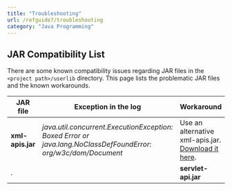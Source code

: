 ```yaml
---
title: "Troubleshooting"
url: /refguide7/troubleshooting
category: "Java Programming"
---
```



## JAR Compatibility List

There are some known compatibility issues regarding JAR files in the `<project path>/userlib` directory. This page lists the problematic JAR files and the known workarounds.

| JAR file | Exception in the log | Workaround |
| --- | --- | --- |
| **xml-apis.jar** | _java.util.concurrent.ExecutionException: Boxed Error or java.lang.NoClassDefFoundError: org/w3c/dom/Document_ | Use an alternative xml-apis.jar. [Download it here](/attachments/refguide7/java-programming/troubleshooting/16844051.jar). |
. || **servlet-api.jar** | _java.lang.LinkageError: javax/servlet/http/HttpServletRequest_ | Remove servlet-api.jar from the userlib directory. |
